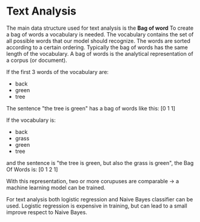 # Text Analysis
The main data structure used for text analysis is the $\textbf{Bag of word}$
To create a bag of words a vocabulary is needed. The vocabulary contains the set of all possible words that our model should recognize. The words are sorted according to a certain ordering.
Typically the bag of words has the same length of the vocabulary. A bag of words is the analytical representation of a corpus (or document).

If the first 3 words of the vocabulary are:

- back
- green
- tree
  
The sentence "the tree is green" has a bag of words like this: [0 1 1]

If the vocabulary is:

- back
- grass
- green
- tree

and the sentence is "the tree is green, but also the grass is green", the Bag Of Words is: [0 1 2 1]

With this representation, two or more corupuses are comparable $\rightarrow$ a machine learning model can be trained.

For text analysis both logistic regression and Naive Bayes classifier can be used.
Logistic regression is expensive in training, but can lead to a small improve respect to Naive Bayes.
